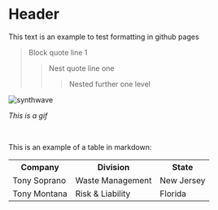 # Header

<p>This text is an example to test formatting in github pages</p>

> Block quote line 1
> > Nest quote line one
> > > Nested further one level

![synthwave](https://user-images.githubusercontent.com/75505093/168199563-48509191-07e4-4a4b-bc37-965950074915.gif)

<i>This is a gif</i>

<br />

<p>This is an example of a table in markdown:</p>
 <table>
  <tr>
    <th>Company</th>
    <th>Division</th>
    <th>State</th>
  </tr>
  <tr>
    <td>Tony Soprano</td>
    <td>Waste Management</td>
    <td>New Jersey</td>
  </tr>
  <tr>
    <td>Tony Montana</td>
    <td>Risk & Liability</td>
    <td>Florida</td>
  </tr>
</table> 
